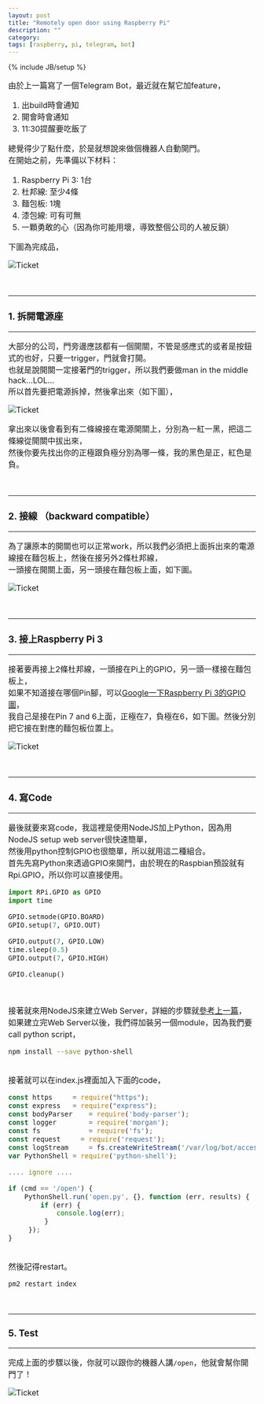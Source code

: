 ```yaml
---
layout: post
title: "Remotely open door using Raspberry Pi"
description: ""
category: 
tags: [raspberry, pi, telegram, bot]
---
```

{% include JB/setup %}

<font size="3">

由於上一篇寫了一個Telegram Bot，最近就在幫它加feature，

1. 出build時會通知
2. 開會時會通知
3. 11:30提醒要吃飯了

總覺得少了點什麼，於是就想說來做個機器人自動開門。</br>
在開始之前，先準備以下材料：

1. Raspberry Pi 3: 1台
2. 杜邦線: 至少4條
3. 麵包板: 1塊
3. 漆包線: 可有可無
4. 一顆勇敢的心（因為你可能用壞，導致整個公司的人被反鎖）

下圖為完成品，

![Ticket]({{site.url}}/assets/2016-09-14-finish.jpg)


</br>

<!--more-->

---
### 1. 拆開電源座
---

大部分的公司，門旁邊應該都有一個開關，不管是感應式的或者是按鈕式的也好，只要一trigger，門就會打開。</br>
也就是說開關一定接著門的trigger，所以我們要做man in the middle hack...LOL...</br>
所以首先要把電源拆掉，然後拿出來（如下圖），

![Ticket]({{site.url}}/assets/2016-09-14-1.jpg)

拿出來以後會看到有二條線接在電源開關上，分別為一紅一黑，把這二條線從開關中拔出來，</br>
然後你要先找出你的正極跟負極分別為哪一條，我的黑色是正，紅色是負。

</br>

---
### 2. 接線 （backward compatible）
---

為了讓原本的開關也可以正常work，所以我們必須把上面拆出來的電源線接在麵包板上，然後在接另外2條杜邦線，</br>
一頭接在開關上面，另一頭接在麵包板上面，如下圖。

![Ticket]({{site.url}}/assets/2016-09-14-3.png)

</br>

---
### 3. 接上Raspberry Pi 3
---

接著要再接上2條杜邦線，一頭接在Pi上的GPIO，另一頭一樣接在麵包板上，</br>
如果不知道接在哪個Pin腳，可以[Google一下Raspberry Pi 3的GPIO圖](https://www.google.com.tw/search?q=raspberry+3+gpio&source=lnms&tbm=isch&sa=X&ved=0ahUKEwiJl-jJ3o7PAhXEj5QKHdpyC3QQ_AUICCgB&biw=1920&bih=916)，</br>
我自己是接在Pin 7 and 6上面，正極在7，負極在6，如下圖。然後分別把它接在對應的麵包板位置上。

![Ticket]({{site.url}}/assets/2016-09-14-4.jpg)

</br>

---
### 4. 寫Code
---

最後就要來寫code，我這裡是使用NodeJS加上Python，因為用NodeJS setup web server很快速簡單，</br>
然後用python控制GPIO也很簡單，所以就用這二種組合。</br>
首先先寫Python來透過GPIO來開門，由於現在的Raspbian預設就有Rpi.GPIO，所以你可以直接使用。

```python
import RPi.GPIO as GPIO
import time

GPIO.setmode(GPIO.BOARD)
GPIO.setup(7, GPIO.OUT)

GPIO.output(7, GPIO.LOW)
time.sleep(0.5)
GPIO.output(7, GPIO.HIGH)

GPIO.cleanup()
```

</br>

接著就來用NodeJS來建立Web Server，詳細的步驟就[參考上一篇](http://blog.kenyang.net/2016/09/06/how-to-create-a-telegram-bot)，</br>
如果建立完Web Server以後，我們得加裝另一個module，因為我們要call python script，

```bash
npm install --save python-shell
```

</br>
接著就可以在index.js裡面加入下面的code，

```javascript
const https     = require("https");
const express   = require("express");
const bodyParser    = require('body-parser');
const logger        = require('morgan');
const fs            = require('fs');
const request     = require('request');
const logStream     = fs.createWriteStream('/var/log/bot/access.log', {flags: 'a'});
var PythonShell = require('python-shell');

.... ignore ....

if (cmd == '/open') {
    PythonShell.run('open.py', {}, function (err, results) {
        if (err) {
	        console.log(err);
	     }
	 });
}
```

</br>
然後記得restart。

```bash
pm2 restart index
```

</br>

---
### 5. Test
---

完成上面的步驟以後，你就可以跟你的機器人講`/open`，他就會幫你開門了！

![Ticket]({{site.url}}/assets/2016-09-14-5.jpg)


</font>